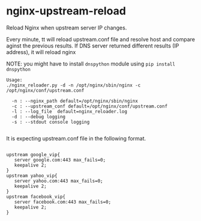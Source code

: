 # nginx-upstream-reload
Reload Nginx when upstream server IP changes. 

Every minute, tt will reload upstream.conf file and resolve host and compare aginst the previous results. If DNS server returned different results (IP address), it will reload nginx

NOTE: you might have to install `dnspython` module using `pip install dnspython`

```
Usage:
./nginx_reloader.py -d -n /opt/nginx/sbin/nginx -c /opt/nginx/conf/upstream.conf

  -n : --nginx_path default=/opt/nginx/sbin/nginx
  -c : --upstream_conf default=/opt/nginx/conf/upstream.conf
  -l : --log_file  default=nginx_reloader.log
  -d : --debug logging
  -s : --stdout console logging
  
```

It is expecting upstream.conf file in the following format.
```

upstream google_vip{
   server google.com:443 max_fails=0;
   keepalive 2;
}
upstream yahoo_vip{
   server yahoo.com:443 max_fails=0;
   keepalive 2;
}
upstream facebook_vip{
   server facebook.com:443 max_fails=0;
   keepalive 2;
}
```
